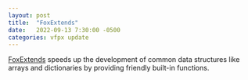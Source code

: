 ```yaml
---
layout: post
title:  "FoxExtends"
date:   2022-09-13 7:30:00 -0500
categories: vfpx update
---
```


[FoxExtends](https://github.com/Irwin1985/FoxExtends) speeds up the development of common data structures like arrays and dictionaries by providing friendly built-in functions.